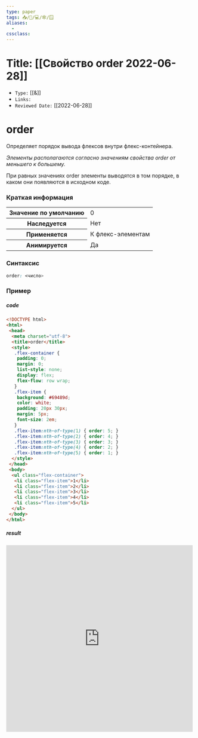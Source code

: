 ```yaml
---
type: paper
tags: 📥️/📜️/💻/🕸/🪟
aliases:
  - 
cssclass: 
---
```




# Title: **[[Свойство order 2022-06-28]]**
- `Type:` [[&]]
- `Links:`
- `Reviewed Date:` [[2022-06-28]]

# order

Определяет порядок вывода флексов внутри флекс-контейнера.

*Элементы располагаются согласно значениям свойства order от меньшего к большему.*

При равных значениях order элементы выводятся в том порядке, в каком они появляются в исходном коде.

### Краткая информация
<table>
	<tbody>
		<tr>
			<th>Значение по умолчанию</th>
			<td>0</td>
		</tr>
		<tr>
			<th>Наследуется</th>
			<td>Нет</td>
		</tr>
		<tr>
			<th>Применяется</th>
			<td>К флекс-элементам</td>
		</tr>
		<tr>
			<th>Анимируется</th>
			<td>Да</td>
		</tr>
	</tbody>
</table>

### Синтаксис
```css
order: <число>
```

### Пример
##### code
```html
<!DOCTYPE html>
<html>
 <head>
  <meta charset="utf-8">
  <title>order</title>
  <style>
   .flex-container {
    padding: 0;
    margin: 0;
    list-style: none; 
    display: flex; 
    flex-flow: row wrap;
   }
   .flex-item {
    background: #69489d;
    color: white;
    padding: 20px 30px;
    margin: 5px; 
    font-size: 2em;
   }
   .flex-item:nth-of-type(1) { order: 5; }
   .flex-item:nth-of-type(2) { order: 4; }
   .flex-item:nth-of-type(3) { order: 3; }
   .flex-item:nth-of-type(4) { order: 2; }
   .flex-item:nth-of-type(5) { order: 1; }
  </style>
 </head>
 <body>
  <ul class="flex-container">
   <li class="flex-item">1</li>
   <li class="flex-item">2</li>
   <li class="flex-item">3</li>
   <li class="flex-item">4</li>
   <li class="flex-item">5</li>
  </ul>
 </body>
</html>
```

##### result
<iframe src="http://localhost:50000/order_original.html" style="background: white; border: none; width: 500px; height: 500px;"/></iframe>

